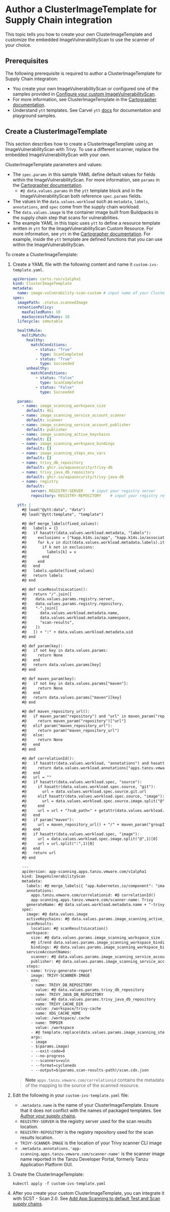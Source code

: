 # Author a ClusterImageTemplate for Supply Chain integration

This topic tells you how to create your own ClusterImageTemplate and customize the embedded ImageVulnerabilityScan to use the scanner of your choice.

## <a id='prerecs'></a> Prerequisites

The following prerequisite is required to author a ClusterImageTemplate for Supply Chain integration:

- You create your own ImageVulnerabilityScan or configured one of the samples provided in [Configure your custom ImageVulnerabilityScan](./ivs-custom-samples.hbs.md).
- For more information, see ClusterImageTemplate in the [Cartographer documentation](https://cartographer.sh/docs/v0.3.0/reference/template/#clusterimagetemplate).
- Understand `ytt` templates. See Carvel `ytt` [docs](https://carvel.dev/ytt/) for documentation and playground samples.

## <a id='create-clusterimagetemplate'></a> Create a ClusterImageTemplate

This section describes how to create a ClusterImageTemplate using an ImageVulnerabilityScan with Trivy. To use a different scanner, replace the embedded ImageVulnerabilityScan with your own.

ClusterImageTemplate parameters and values:

* The `spec.params` in this sample YAML define default values for fields within the ImageVulnerabilityScan. For more information, see `params` in the [Cartographer documentation](https://cartographer.sh/docs/v0.3.0/reference/template/#clusterimagetemplate).
  * `#@ data.values.params` in the `ytt` template block and in the ImageVulnerabilityScan both reference `spec.params` fields.
* The values in the `data.values.workload` such as `metadata`, `labels`, `annotations`, and `spec` come from the supply chain workload.
* The `data.values.image` is the container image built from Buildpacks in the supply chain step that scans for vulnerabilities.
* The example YAML in this topic uses `ytt` to define a resource template written in `ytt` for the ImageVulnerabilityScan Custom Resource. For more information, see `ytt` in the [Cartographer documentation](https://cartographer.sh/docs/v0.3.0/reference/template/#clusterimagetemplate). For example, inside the `ytt` template are defined functions that you can use within the ImageVulnerabilityScan.

To create a ClusterImageTemplate:

1. Create a YAML file with the following content and name it `custom-ivs-template.yaml`.

    ```yaml
    apiVersion: carto.run/v1alpha1
    kind: ClusterImageTemplate
    metadata:
      name: image-vulnerability-scan-custom # input name of your ClusterImageTemplate
    spec:
      imagePath: .status.scannedImage
      retentionPolicy:
        maxFailedRuns: 10
        maxSuccessfulRuns: 10
      lifecycle: immutable

      healthRule:
        multiMatch:
          healthy:
            matchConditions:
              - status: "True"
                type: ScanCompleted
              - status: "True"
                type: Succeeded
          unhealthy:
            matchConditions:
              - status: "False"
                type: ScanCompleted
              - status: "False"
                type: Succeeded

      params:
        - name: image_scanning_workspace_size
          default: 4Gi
        - name: image_scanning_service_account_scanner
          default: scanner
        - name: image_scanning_service_account_publisher
          default: publisher
        - name: image_scanning_active_keychains
          default: []
        - name: image_scanning_workspace_bindings
          default: []
        - name: image_scanning_steps_env_vars
          default: []
        - name: trivy_db_repository
          default: ghcr.io/aquasecurity/trivy-db
        - name: trivy_java_db_repository
          default: ghcr.io/aquasecurity/trivy-java-db
        - name: registry
          default:
            server: REGISTRY-SERVER    # input your registry server
            repository: REGISTRY-REPOSITORY    # input your registry repository

      ytt: |
        #@ load("@ytt:data", "data")
        #@ load("@ytt:template", "template")

        #@ def merge_labels(fixed_values):
        #@   labels = {}
        #@   if hasattr(data.values.workload.metadata, "labels"):
        #@     exclusions = ["kapp.k14s.io/app", "kapp.k14s.io/association"]
        #@     for k,v in dict(data.values.workload.metadata.labels).items():
        #@       if k not in exclusions:
        #@         labels[k] = v
        #@       end
        #@     end
        #@   end
        #@   labels.update(fixed_values)
        #@   return labels
        #@ end

        #@ def scanResultsLocation():
        #@   return "/".join([
        #@    data.values.params.registry.server,
        #@    data.values.params.registry.repository,
        #@    "-".join([
        #@      data.values.workload.metadata.name,
        #@      data.values.workload.metadata.namespace,
        #@      "scan-results",
        #@    ])
        #@   ]) + ":" + data.values.workload.metadata.uid
        #@ end

        #@ def param(key):
        #@   if not key in data.values.params:
        #@     return None
        #@   end
        #@   return data.values.params[key]
        #@ end

        #@ def maven_param(key):
        #@   if not key in data.values.params["maven"]:
        #@     return None
        #@   end
        #@   return data.values.params["maven"][key]
        #@ end

        #@ def maven_repository_url():
        #@   if maven_param("repository") and "url" in maven_param("repository"):
        #@     return maven_param("repository")["url"]
        #@   elif param("maven_repository_url"):
        #@     return param("maven_repository_url")
        #@   else:
        #@     return None
        #@   end
        #@ end

        #@ def correlationId():
        #@   if hasattr(data.values.workload, "annotations") and hasattr(data.values.workload.annotations, "apps.tanzu.vmware.com/correlationid"):
        #@     return data.values.workload.annotations["apps.tanzu.vmware.com/correlationid"]
        #@   end
        #@   url = ""
        #@   if hasattr(data.values.workload.spec, "source"):
        #@     if hasattr(data.values.workload.spec.source, "git"):
        #@       url = data.values.workload.spec.source.git.url
        #@     elif hasattr(data.values.workload.spec.source, "image"):
        #@       url = data.values.workload.spec.source.image.split("@")[0]
        #@     end
        #@     url = url + "?sub_path=" + getattr(data.values.workload.spec.source, "subPath", "/")
        #@   end
        #@   if param("maven"):
        #@     url = maven_repository_url() + "/" + maven_param("groupId").replace(".", "/") + "/" + maven_param("artifactId")
        #@   end
        #@   if hasattr(data.values.workload.spec, "image"):
        #@     url = data.values.workload.spec.image.split("@",1)[0]
        #@     url = url.split(":",1)[0]
        #@   end
        #@   return url
        #@ end

        ---
        apiVersion: app-scanning.apps.tanzu.vmware.com/v1alpha1
        kind: ImageVulnerabilityScan
        metadata:
          labels: #@ merge_labels({ "app.kubernetes.io/component": "image-scan" })
          annotations:
            apps.tanzu.vmware.com/correlationid: #@ correlationId()
            app-scanning.apps.tanzu.vmware.com/scanner-name: Trivy
          generateName: #@ data.values.workload.metadata.name + "-trivy-scan-"
        spec:
          image: #@ data.values.image
          activeKeychains: #@ data.values.params.image_scanning_active_keychains
          scanResults:
            location: #@ scanResultsLocation()
          workspace:
            size: #@ data.values.params.image_scanning_workspace_size
            #@ if/end data.values.params.image_scanning_workspace_bindings:
            bindings: #@ data.values.params.image_scanning_workspace_bindings
          serviceAccountNames:
            scanner: #@ data.values.params.image_scanning_service_account_scanner
            publisher: #@ data.values.params.image_scanning_service_account_publisher
          steps:
          - name: trivy-generate-report
            image: TRIVY-SCANNER-IMAGE
            env:
            - name: TRIVY_DB_REPOSITORY
              value: #@ data.values.params.trivy_db_repository
            - name: TRIVY_JAVA_DB_REPOSITORY
              value: #@ data.values.params.trivy_java_db_repository
            - name: TRIVY_CACHE_DIR
              value: /workspace/trivy-cache
            - name: XDG_CACHE_HOME
              value: /workspace/.cache
            - name: TMPDIR
              value: /workspace
            - #@ template.replace(data.values.params.image_scanning_steps_env_vars)
            args:
            - image
            - $(params.image)
            - --exit-code=0
            - --no-progress
            - --scanners=vuln
            - --format=cyclonedx
            - --output=$(params.scan-results-path)/scan.cdx.json

    ```

    >**Note** `apps.tanzu.vmware.com/correlationid` contains the metadata of the mapping to the source of the scanned resource.

2. Edit the following in your `custom-ivs-template.yaml` file:

    - `.metadata.name` is the name of your ClusterImageTemplate. Ensure that it does not conflict with the names of packaged templates. See [Author your supply chains](../scc/authoring-supply-chains.hbs.md#providing-your-own-templates).
    - `REGISTRY-SERVER` is the registry server used for the scan results location.
    - `REGISTRY-REPOSITORY` is the registry repository used for the scan results location.
    - `TRIVY-SCANNER-IMAGE` is the location of your Trivy scanner CLI image
    - `.metadata.annotations.'app-scanning.apps.tanzu.vmware.com/scanner-name'` is the scanner image name reported in the Tanzu Developer Portal, formerly Tanzu Application Platform GUI.

3. Create the ClusterImageTemplate:

    ```console
    kubectl apply -f custom-ivs-template.yaml
    ```

4. After you create your custom ClusterImageTemplate, you can integrate it with SCST - Scan 2.0. See [Add App Scanning to default Test and Scan supply chains](./integrate-app-scanning.hbs.md).
